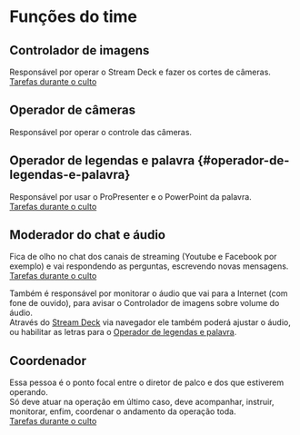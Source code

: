 # Funções do time

## Controlador de imagens
Responsável por operar o Stream Deck e fazer os cortes de câmeras.\
[Tarefas durante o culto](durante-o-culto/controlador-de-imagens)

## Operador de câmeras
Responsável por operar o controle das câmeras.

## Operador de legendas e palavra {#operador-de-legendas-e-palavra}
Responsável por usar o ProPresenter e o PowerPoint da palavra.\
[Tarefas durante o culto](durante-o-culto/operador-de-legendas-e-palavra)

## Moderador do chat e áudio
Fica de olho no chat dos canais de streaming (Youtube e Facebook por exemplo) e vai respondendo as perguntas, escrevendo novas mensagens.\
[Tarefas durante o culto](durante-o-culto/moderador-do-chat-e-audio)

Também é responsável por monitorar o áudio que vai para a Internet (com fone de ouvido), para avisar o Controlador de imagens sobre volume do áudio. \
Através do [Stream Deck](/ibcalvariotv/transmissao/equipamentos-e-programas/#stream-deck) via navegador ele também poderá ajustar o áudio, ou habilitar as letras para o [Operador de legendas e palavra](#operador_de_legendas_e_palavra). 

## Coordenador
Essa pessoa é o ponto focal entre o diretor de palco e dos que estiverem operando.\
Só deve atuar na operação em último caso, deve acompanhar, instruir, monitorar, enfim, coordenar o andamento da operação toda.\
[Tarefas durante o culto](durante-o-culto/coordenador)